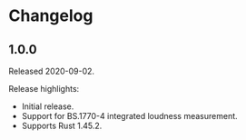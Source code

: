# Changelog

## 1.0.0

Released 2020-09-02.

Release highlights:

 * Initial release.
 * Support for BS.1770-4 integrated loudness measurement.
 * Supports Rust 1.45.2.
